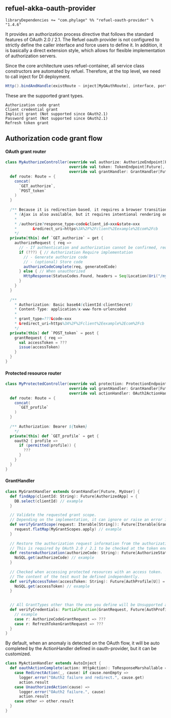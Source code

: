 ## refuel-akka-oauth-provider

```
libraryDependencies += "com.phylage" %% "refuel-oauth-provider" % "1.4.6"
```

It provides an authorization process directive that follows the standard features of OAuth 2.0 / 2.1.
The Refuel oauth provider is not configured to strictly define the caller interface and force users to define it.
In addition, it is basically a direct extension style, which allows for flexible implementation of authorization servers.

Since the core architecture uses refuel-container, all service class constructors are automated by refuel.
Therefore, at the top level, we need to call inject for DI deployment.

```scala
Http().bindAndHandle(existRoute ~ inject[MyOAuthRoute], interface, port)
```

These are the supported grant types.

```
Authorization code grant
Client credential grant
Implicit grant (Not supported since OAuth2.1)
Password grant (Not supported since OAuth2.1)
Refresh token grant
```

## Authorization code grant flow

#### OAuth grant router
```scala
class MyAuthorizeController(override val authorize: AuthorizeEndpoint[Future],
                            override val token: TokenEndpoint[Future],
                            override val grantHandler: GrantHandler[Future, MyUser]) extends OAuth2[MyUser] {
  def route: Route = {
    concat(
      `GET_authorize`,
      `POST_token`
    )
  }
  
  /** Because it is redirection-based, it requires a browser transition from the client.
    * (Ajax is also available, but it requires intentional rendering on the client side)
    * 
    * /authorize?response_type=code&client_id=xxx&state=xxx
    *       &redirect_uri=https%3A%2F%2Fclient%2Eexample%2Ecom%2Fcb
    */
  private[this] def `GET_authorize` = get {
    authorizeRequest { req =>
      // - If authentication and authorization cannot be confirmed, request authorization from the resource owner
      if (???) { // Authorization Require implementation
        // - Generate authorize code
        // - (optional) Store code
        authorizeCodeComplete(req, generatedCode)
      } else { // When unauthorized
        HttpResponse(StatusCodes.Found, headers = Seq(Location(Uri("/my/system/authenticate_and_authorize"))))
      }
    }
  }
  
  /**
    * Authorization: Basic base64(clientId:clientSecret)
    * Content-Type: application/x-www-form-urlencoded
    * 
    * grant_type=???&code=xxx
    * &redirect_uri=https%3A%2F%2Fclient%2Eexample%2Ecom%2Fcb
    */
  private[this] def `POST_token` = post {
    grantRequest { req =>
      val accessToken = ???
      issue(accessToken)
    }
  }
}
```

#### Protected resource router

```scala
class MyProtectedController(override val protection: ProtectionEndpoint[Future],
                            override val grantHandler: GrantHandler[Future, U],
                            override val actionHandler: OAuth2ActionHandler) extends OAuth2Protection[Future, MyUser] {
  def route: Route = {
    concat(
      `GET_profile`
    )
  }
  
  /** Authorization: Bearer ${token}
    */
  private[this] def `GET_profile` = get {
    oauth2 { profile =>
      if (permitted(profile)) {
        ???
      }
    }
  }
}
```

#### GrantHandler
```scala
class MyGrantHandler extends GrantHandler[Future, MyUser] {
  def findApp(clientId: String): Future[AuthorizedApp] = {
    DB.select(clientId) // example
  }

  // Validate the requested grant scope.
  // Depending on the implementation, it can ignore or raise an error if the scope is not predefined.
  def verifyGrantScope(request: Iterable[String]): Future[Iterable[GrantScope]] = {
    request.flatMap(MyGrantScopes.apply) // example
  }
  
  // Restore the authorization request information from the authorization code.
  // This is required by OAuth 2.0 / 2.1 to be checked at the token endpoint.
  def restoreAuthorization(authorizeCode: String): Future[AuthorizeState[U]] = {
    NoSQL.get(authorizeCode) // example
  }
 
  // Checked when accessing protected resources with an access token.
  // The content of the test must be defined independently.
  def verifyAccessToken(accessToken: String): Future[AuthProfile[U]] = {
    NoSQL.get(accessToken) // example
  }
 

  // All GrantTypes other than the one you define will be Unsupported and no token will be issued.
  def verifyCredentials: PartialFunction[GrantRequest, Future[AuthProfile[U]]] = {
    // example
    case r: AuthorizeCodeGrantRequest => ???
    case r: RefreshTokenGrantRequest => ???
  }
}
```

By default, when an anomaly is detected on the OAuth flow, it will be auto completed by the ActionHandler defined in oauth-provider, but it can be customized.

```scala
class MyActionHandler extends AutoInject {
  def oauthActionComplete(action: HttpAction): ToResponseMarshallable = action match {
    case RedirectAction(_, cause) if cause.nonEmpty =>
      logger.error("OAuth2 failure and redirect.", cause.get)
      action.result
    case UnauthorizedAction(cause) =>
      logger.error("OAuth2 failure.", cause)
      action.result
    case other => other.result
  }
}
```
